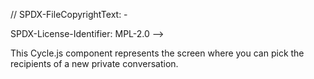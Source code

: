 <!--
SPDX-FileCopyrightText: 2021 The Manyverse Authors

SPDX-License-Identifier: CC-BY-4.0
-->

// SPDX-FileCopyrightText: -

SPDX-License-Identifier: MPL-2.0
-->

This Cycle.js component represents the screen where you can pick the recipients of a new private conversation.
